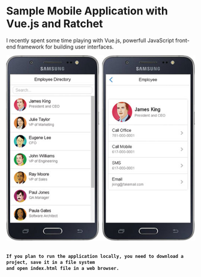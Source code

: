 # Sample Mobile Application with Vue.js and Ratchet
I recently spent some time playing with Vue.js, powerfull JavaScript front-end framework for building user interfaces.

![Employee Directory App](/pics/employee-directory-samsung-app.jpg "Sample Mobile Application with Vue.js and Ratchet")

<pre><code>
<b>If you plan to run the application locally, you need to download a project, save it in a file system
and open index.html file in a web browser.</b>
</pre></code>
